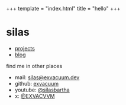 +++
template = "index.html"
title = "hello"
+++

# silas

- [projects](@/projects/_index.md)
- [blog](@/blog/_index.md)

find me in other places

- mail: [silas@exvacuum.dev](mailto:silas@exvacuum.dev)
- github: [exvacuum](https://github.com/exvacuum)
- youtube: [@silasbartha](https://youtube.com/@silasbartha)
- x: [@EXVACVVM](https://x.com/EXVACVVM)
